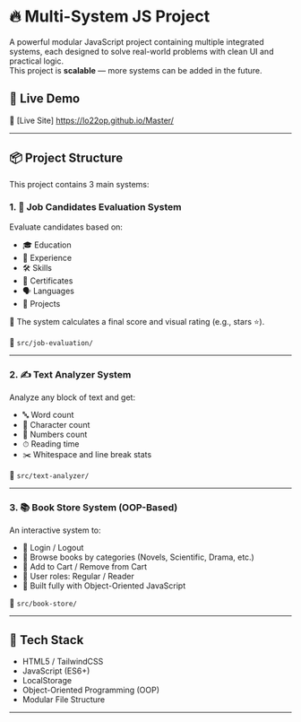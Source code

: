 # 🔥 Multi-System JS Project

A powerful modular JavaScript project containing multiple integrated systems, each designed to solve real-world problems with clean UI and practical logic.  
This project is **scalable** — more systems can be added in the future.

## 🚀 Live Demo
🔗 [Live Site]  https://lo22op.github.io/Master/

---

## 📦 Project Structure

This project contains 3 main systems:

### 1. 🧠 Job Candidates Evaluation System  
Evaluate candidates based on:
- 🎓 Education
- 💼 Experience
- 🛠 Skills
- 🧾 Certificates
- 🗣 Languages
- 📁 Projects

🔢 The system calculates a final score and visual rating (e.g., stars ⭐️).

📁 `src/job-evaluation/`

---

### 2. ✍️ Text Analyzer System  
Analyze any block of text and get:
- 🔤 Word count
- 🔡 Character count
- 🔢 Numbers count
- ⏱ Reading time
- ✂️ Whitespace and line break stats

📁 `src/text-analyzer/`

---

### 3. 📚 Book Store System (OOP-Based)  
An interactive system to:
- 🔐 Login / Logout
- 📖 Browse books by categories (Novels, Scientific, Drama, etc.)
- 🛒 Add to Cart / Remove from Cart
- 👤 User roles: Regular / Reader
- 🧠 Built fully with Object-Oriented JavaScript

📁 `src/book-store/`

---

## 🧠 Tech Stack
- HTML5 / TailwindCSS
- JavaScript (ES6+)
- LocalStorage
- Object-Oriented Programming (OOP)
- Modular File Structure

---
